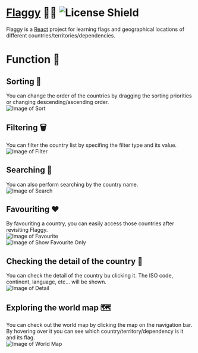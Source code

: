 # [Flaggy](https://eddiewonged.github.io/Flaggy/) :rainbow_flag: ![License Shield](https://img.shields.io/apm/l/vim-mode)

Flaggy is a [React](https://reactjs.org/) project for learning flags and geographical locations of different countries/territories/dependencies.

# Function :wrench:

## Sorting :open_file_folder:

You can change the order of the countries by dragging the sorting priorities or changing descending/ascending order.  
![Image of Sort](https://github.com/EddieWongED/Flaggy/blob/main/src/screenshots/sort.png?raw=true)

## Filtering :wastebasket:

You can filter the country list by specifing the filter type and its value.  
![Image of Filter](https://github.com/EddieWongED/Flaggy/blob/main/src/screenshots/filter.png?raw=true)

## Searching :mag_right:

You can also perform searching by the country name.  
![Image of Search](https://github.com/EddieWongED/Flaggy/blob/main/src/screenshots/search.png?raw=true)

## Favouriting :heart:

By favouriting a country, you can easily access those countries after revisiting Flaggy.  
![Image of Favourite](https://github.com/EddieWongED/Flaggy/blob/main/src/screenshots/favourite.png?raw=true)  
![Image of Show Favourite Only](https://github.com/EddieWongED/Flaggy/blob/main/src/screenshots/showFavourite.png?raw=true)

## Checking the detail of the country :open_book:

You can check the detail of the country bu clicking it. The ISO code, continent, language, etc... will be shown.  
![Image of Detail](https://github.com/EddieWongED/Flaggy/blob/main/src/screenshots/detail.png?raw=true)

## Exploring the world map :world_map:

You can check out the world map by clicking the map on the navigation bar. By hovering over it you can see which country/territory/dependency is it and its flag.  
![Image of World Map](https://github.com/EddieWongED/Flaggy/blob/main/src/screenshots/worldMap.png?raw=true)
